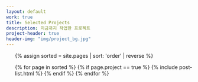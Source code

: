 ```yaml
---
layout: default
work: true
title: Selected Projects
description: 지금까지 작업한 프로젝트
project-header: true
header-img: "img/project_bg.jpg"
---
```


<ul class="c-list">
{% assign sorted = site.pages | sort: 'order' | reverse %}

{% for page in sorted %}
    {% if page.project == true %}
        {% include post-list.html %}
    {% endif %}
{% endfor %}
</ul>
